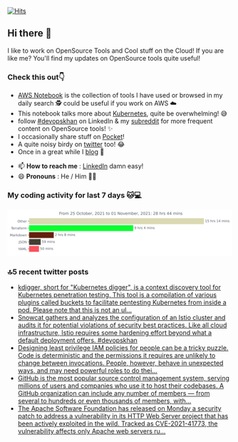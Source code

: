 [![Hits](https://hits.seeyoufarm.com/api/count/incr/badge.svg?url=https%3A%2F%2Fgithub.com%2Fakhan4u%2Fhit-counter&count_bg=%2379C83D&title_bg=%23555555&icon=&icon_color=%23E7E7E7&title=visits&edge_flat=false)](https://hits.seeyoufarm.com)

## Hi there 👋

I like to work on OpenSource Tools and Cool stuff on the Cloud! If you are like me? You'll find my updates on OpenSource tools quite useful!

### Check this out👇

* [AWS Notebook](https://histre.com/public/notebooks/dnllyanu/aws/) is the collection of tools I have used or browsed in my daily search 🕵️ could be useful if you work on AWS ☁️
* This notebook talks more about [Kubernetes](https://histre.com/public/notebooks/6uxdvo3y/kubernetes/), quite be overwhelming! 😅
* follow [#devopskhan](https://www.linkedin.com/feed/hashtag/devopskhan/) on LinkedIn & my [subreddit](https://www.reddit.com/r/devopskhan/) for more frequent content on OpenSource tools! ✨
* I occasionally share stuff on [Pocket](https://getpocket.com/@ej6g8d1dp2829A16a9Tf5d4T6bAMp3d8791rejDe86yem3bm4e14ex4fT4dluk29)!
* A quite noisy birdy on [twitter](https://twitter.com/Amaankhan4you) too! 😂
* Once in a great while I [blog](https://linuxparrot.com/) 😬


- 📫 **How to reach me** : [LinkedIn](https://www.linkedin.com/in/amaan-khan-linux-ninja) damn easy!
- 😄 **Pronouns** : He / Him 🤷‍♂️

### My coding activity for last 7 days 🐱💻

<img src="https://github.com/akhan4u/akhan4u/blob/main/images/stat.svg" alt="Amaan's Wakatime Activity!"/>

### 🔝5️ recent twitter posts
<!-- DEVDOJO:START -->
- [kdigger, short for "Kubernetes digger", is a context discovery tool for Kubernetes penetration testing. This tool is a compilation of various plugins called buckets to facilitate pentesting Kubernetes from inside a pod. Please note that this is not an ul…](https://rss.app/articles/cb4e791f6f6d729c074351566bd3a7c508111d6e3e32b3e0cce98f1b8bd27ec8f750b648389c9b2beca36e78da150b9668d768e6c5117f148f3dc26b)
- [Snowcat gathers and analyzes the configuration of an Istio cluster and audits it for potential violations of security best practices. Like all cloud infrastructure, Istio requires some hardening effort beyond what a default deployment offers. #devopskhan](https://rss.app/articles/cb4e791f6f6d729c074351566bd3a7c508111d6e3e32b3e0cce98f1b8bd27ec8f750b648389c9b2beca36e78da150b9668d46fe9c7167b128d3dcc62)
- [Designing least privilege IAM policies for people can be a tricky puzzle. Code is deterministic and the permissions it requires are unlikely to change between invocations. People, however, behave in unexpected ways, and may need powerful roles to do thei…](https://rss.app/articles/cb4e791f6f6d729c074351566bd3a7c508111d6e3e32b3e0cce98f1b8bd27ec8f750b648389c9b2beca36e78da150b9668d46ce8c21b7c128c3dcd60)
- [GitHub is the most popular source control management system, serving millions of users and companies who use it to host their codebases. A GitHub organization can include any number of members — from several to hundreds or even thousands of members, with…](https://rss.app/articles/cb4e791f6f6d729c074351566bd3a7c508111d6e3e32b3e0cce98f1b8bd27ec8f750b648389c9b2beca36e78da150b9668d468e7c5117e168b3dc161)
- [The Apache Software Foundation has released on Monday a security patch to address a vulnerability in its HTTP Web Server project that has been actively exploited in the wild. Tracked as CVE-2021-41773, the vulnerability affects only Apache web servers ru…](https://rss.app/articles/cb4e791f6f6d729c074351566bd3a7c508111d6e3e32b3e0cce98f1b8bd27ec8f750b648389c9b2beca36e78da14089362d36fe0c4127d178838c166)
<!-- DEVDOJO:END -->

<!-- ![Amaan's GitHub stats](https://github-readme-stats.vercel.app/api?username=akhan4u&count_private=true&show_icons=true&hide=contribs) -->
